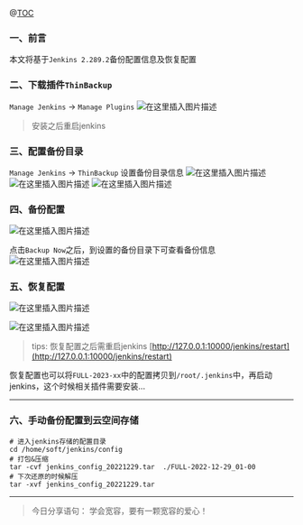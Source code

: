 ﻿@[TOC](文章目录)

### 一、前言

本文将基于`Jenkins 2.289.2`备份配置信息及恢复配置

### 二、下载插件`ThinBackup`

`Manage Jenkins` -> `Manage Plugins`
![在这里插入图片描述](https://img-blog.csdnimg.cn/f98fd1df1106442a9e4610c0656181f5.png?x-oss-process=image/watermark,type_d3F5LXplbmhlaQ,shadow_50,text_Q1NETiBA6YOR5riF,size_20,color_FFFFFF,t_70,g_se,x_16)

> 安装之后重启jenkins

### 三、配置备份目录

`Manage Jenkins` -> `ThinBackup`  设置备份目录信息
![在这里插入图片描述](https://img-blog.csdnimg.cn/7ac49c1fad6a4a81a20fc98b36dcd891.png?x-oss-process=image/watermark,type_d3F5LXplbmhlaQ,shadow_50,text_Q1NETiBA6YOR5riF,size_20,color_FFFFFF,t_70,g_se,x_16)
![在这里插入图片描述](https://img-blog.csdnimg.cn/5567fc5bf04f48e49bc29d961b352be7.png?x-oss-process=image/watermark,type_d3F5LXplbmhlaQ,shadow_50,text_Q1NETiBA6YOR5riF,size_20,color_FFFFFF,t_70,g_se,x_16)
![在这里插入图片描述](https://img-blog.csdnimg.cn/59fdc7a9f7e14d26bc170379be4c1180.png?x-oss-process=image/watermark,type_d3F5LXplbmhlaQ,shadow_50,text_Q1NETiBA6YOR5riF,size_20,color_FFFFFF,t_70,g_se,x_16)

### 四、备份配置

![在这里插入图片描述](https://img-blog.csdnimg.cn/6d333ed3b73e4cf5b50530dda8fd9100.png?x-oss-process=image/watermark,type_d3F5LXplbmhlaQ,shadow_50,text_Q1NETiBA6YOR5riF,size_20,color_FFFFFF,t_70,g_se,x_16)

点击`Backup Now`之后，到设置的备份目录下可查看备份信息
![在这里插入图片描述](https://img-blog.csdnimg.cn/58dd0e0380bc409d88eb8bec57ec2edf.png?x-oss-process=image/watermark,type_d3F5LXplbmhlaQ,shadow_50,text_Q1NETiBA6YOR5riF,size_20,color_FFFFFF,t_70,g_se,x_16)

### 五、恢复配置

![在这里插入图片描述](https://img-blog.csdnimg.cn/ec741668145942daaf314626cc89afc7.png?x-oss-process=image/watermark,type_d3F5LXplbmhlaQ,shadow_50,text_Q1NETiBA6YOR5riF,size_20,color_FFFFFF,t_70,g_se,x_16)

![在这里插入图片描述](https://img-blog.csdnimg.cn/57edbb6aeab142c7a9a41cd0ba1b7b21.png?x-oss-process=image/watermark,type_d3F5LXplbmhlaQ,shadow_50,text_Q1NETiBA6YOR5riF,size_20,color_FFFFFF,t_70,g_se,x_16)


> tips: 恢复配置之后需重启jenkins [http://127.0.0.1:10000/jenkins/restart](http://127.0.0.1:10000/jenkins/restart)

恢复配置也可以将`FULL-2023-xx`中的配置拷贝到`/root/.jenkins`中，再启动jenkins，这个时候相关插件需要安装...

---

### 六、手动备份配置到云空间存储

```shell
# 进入jenkins存储的配置目录
cd /home/soft/jenkins/config
# 打包&压缩
tar -cvf jenkins_config_20221229.tar  ./FULL-2022-12-29_01-00
# 下次还原的时候解压
tar -xvf jenkins_config_20221229.tar
```

---

> 今日分享语句：
> 学会宽容，要有一颗宽容的爱心！
